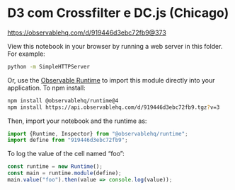# D3 com Crossfilter e DC.js (Chicago)

https://observablehq.com/d/919446d3ebc72fb9@373

View this notebook in your browser by running a web server in this folder. For
example:

~~~sh
python -m SimpleHTTPServer
~~~

Or, use the [Observable Runtime](https://github.com/observablehq/runtime) to
import this module directly into your application. To npm install:

~~~sh
npm install @observablehq/runtime@4
npm install https://api.observablehq.com/d/919446d3ebc72fb9.tgz?v=3
~~~

Then, import your notebook and the runtime as:

~~~js
import {Runtime, Inspector} from "@observablehq/runtime";
import define from "919446d3ebc72fb9";
~~~

To log the value of the cell named “foo”:

~~~js
const runtime = new Runtime();
const main = runtime.module(define);
main.value("foo").then(value => console.log(value));
~~~
